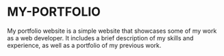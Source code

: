 # MY-PORTFOLIO
My portfolio website is a simple website that showcases some of my work as a web developer. It includes a brief description of my skills and experience, as well as a portfolio of my previous work.
